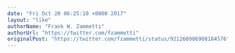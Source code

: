 ```yaml
---
date: "Fri Oct 20 06:25:10 +0000 2017"
layout: "like"
authorName: "Frank W. Zammetti"
authorUrl: "https://twitter.com/fzammetti"
originalPost: "https://twitter.com/fzammetti/status/921260986908184576"
---
```


